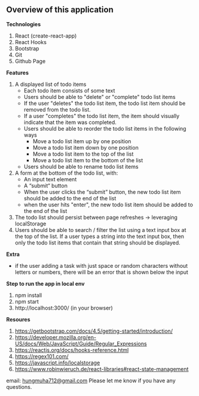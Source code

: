 

## Overview of this application 

**Technologies**

1. React (create-react-app)
2. React Hooks
3. Bootstrap
4. Git
5. Github Page

**Features**
1. A displayed list of todo items
    -   Each todo item consists of some text
    -   Users should be able to "delete" or "complete" todo list items
    -   If the user "deletes" the todo list item, the todo list item should be removed from the todo list.
    -   If a user "completes" the todo list item, the item should visually indicate that the item was completed.
    -   Users should be able to reorder the todo list items in the following ways
        -   Move a todo list item up by one position
        -   Move a todo list item down by one position
        -   Move a todo list item to the top of the list
        -   Move a todo list item to the bottom of the list
    -   Users should be able to rename todo list items
2. A form at the bottom of the todo list, with:
    -   An input text element
    -   A “submit“ button
    -   When the user clicks the “submit” button, the new todo list item should be added to the end of the list
    -   when the user hits "enter", the new todo list item should be added to the end of the list
3. The todo list should persist between page refreshes -> leveraging localStorage
4. Users should be able to search / filter the list using a text input box at the top of the list. If a user types a string into the text input box, then only the todo list items that contain that string should be displayed.

**Extra**
- if the user adding a task with just space or random characters without letters or numbers, there will be an error that is shown below the input

**Step to run the app in local env**
1. npm install
2. npm start
3. http://localhost:3000/ (in your browser)

**Resoures**
1. https://getbootstrap.com/docs/4.5/getting-started/introduction/
2. https://developer.mozilla.org/en-US/docs/Web/JavaScript/Guide/Regular_Expressions
3. https://reactjs.org/docs/hooks-reference.html
4. https://regex101.com/
5. https://javascript.info/localstorage
6. https://www.robinwieruch.de/react-libraries#react-state-management


email: hungmuha712@gmail.com
Please let me know if you have any questions.